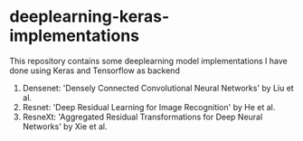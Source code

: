 # deeplearning-keras-implementations

This repository contains some deeplearning model implementations I have done using Keras and Tensorflow as backend

1. Densenet: 'Densely Connected Convolutional Neural Networks' by Liu et al.
2. Resnet: 'Deep Residual Learning for Image Recognition' by He et al.
3. ResneXt: 'Aggregated Residual Transformations for Deep Neural Networks' by Xie et al.
